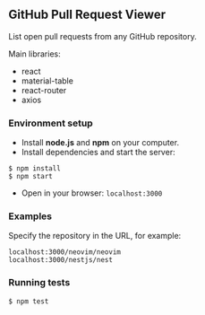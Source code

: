 ## GitHub Pull Request Viewer

List open pull requests from any GitHub repository.

Main libraries:
- react
- material-table
- react-router
- axios

### Environment setup

- Install **node.js** and **npm** on your computer.
- Install dependencies and start the server:
```shell
$ npm install
$ npm start
```
- Open in your browser: `localhost:3000`

### Examples

Specify the repository in the URL, for example:
```
localhost:3000/neovim/neovim
localhost:3000/nestjs/nest
```

### Running tests

```shell
$ npm test
```
